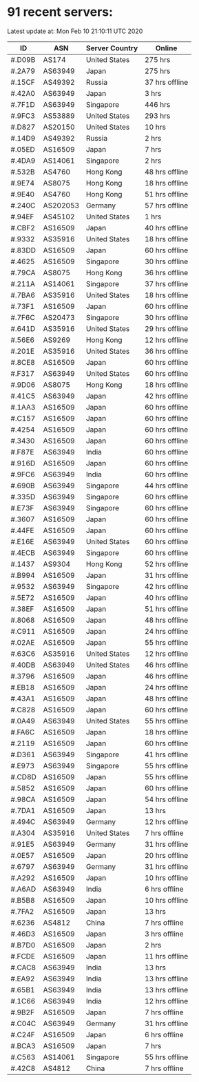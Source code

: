 # 91 recent servers:

Latest update at: Mon Feb 10 21:10:11 UTC 2020

| ID | ASN | Server Country | Online |
| -- | --- | -------------- | ------ |
| #.D09B | AS174 | United States | 275 hrs |
| #.2A79 | AS63949 | Japan | 275 hrs |
| #.15CF | AS49392 | Russia | 37 hrs offline |
| #.42A0 | AS63949 | Japan | 3 hrs |
| #.7F1D | AS63949 | Singapore | 446 hrs |
| #.9FC3 | AS53889 | United States | 293 hrs |
| #.D827 | AS20150 | United States | 10 hrs |
| #.14D9 | AS49392 | Russia | 2 hrs |
| #.05ED | AS16509 | Japan | 7 hrs |
| #.4DA9 | AS14061 | Singapore | 2 hrs |
| #.532B | AS4760 | Hong Kong | 48 hrs offline |
| #.9E74 | AS8075 | Hong Kong | 18 hrs offline |
| #.9E40 | AS4760 | Hong Kong | 51 hrs offline |
| #.240C | AS202053 | Germany | 57 hrs offline |
| #.94EF | AS45102 | United States | 1 hrs |
| #.CBF2 | AS16509 | Japan | 40 hrs offline |
| #.9332 | AS35916 | United States | 18 hrs offline |
| #.83DD | AS16509 | Japan | 60 hrs offline |
| #.4625 | AS16509 | Singapore | 30 hrs offline |
| #.79CA | AS8075 | Hong Kong | 36 hrs offline |
| #.211A | AS14061 | Singapore | 37 hrs offline |
| #.7BA6 | AS35916 | United States | 18 hrs offline |
| #.73F1 | AS16509 | Japan | 60 hrs offline |
| #.7F6C | AS20473 | Singapore | 30 hrs offline |
| #.641D | AS35916 | United States | 29 hrs offline |
| #.56E6 | AS9269 | Hong Kong | 12 hrs offline |
| #.201E | AS35916 | United States | 36 hrs offline |
| #.8CE8 | AS16509 | Japan | 60 hrs offline |
| #.F317 | AS63949 | United States | 60 hrs offline |
| #.9D06 | AS8075 | Hong Kong | 18 hrs offline |
| #.41C5 | AS63949 | Japan | 42 hrs offline |
| #.1AA3 | AS16509 | Japan | 60 hrs offline |
| #.C157 | AS16509 | Japan | 60 hrs offline |
| #.4254 | AS16509 | Japan | 60 hrs offline |
| #.3430 | AS16509 | Japan | 60 hrs offline |
| #.F87E | AS63949 | India | 60 hrs offline |
| #.916D | AS16509 | Japan | 60 hrs offline |
| #.9FC6 | AS63949 | India | 60 hrs offline |
| #.690B | AS63949 | Singapore | 44 hrs offline |
| #.335D | AS63949 | Singapore | 60 hrs offline |
| #.E73F | AS63949 | Singapore | 60 hrs offline |
| #.3607 | AS16509 | Japan | 60 hrs offline |
| #.44FE | AS16509 | Japan | 60 hrs offline |
| #.E16E | AS63949 | United States | 60 hrs offline |
| #.4ECB | AS63949 | Singapore | 60 hrs offline |
| #.1437 | AS9304 | Hong Kong | 52 hrs offline |
| #.B994 | AS16509 | Japan | 31 hrs offline |
| #.9532 | AS63949 | Singapore | 42 hrs offline |
| #.5E72 | AS16509 | Japan | 40 hrs offline |
| #.38EF | AS16509 | Japan | 51 hrs offline |
| #.8068 | AS16509 | Japan | 48 hrs offline |
| #.C911 | AS16509 | Japan | 24 hrs offline |
| #.02AE | AS16509 | Japan | 55 hrs offline |
| #.63C6 | AS35916 | United States | 12 hrs offline |
| #.40DB | AS63949 | United States | 46 hrs offline |
| #.3796 | AS16509 | Japan | 46 hrs offline |
| #.EB18 | AS16509 | Japan | 24 hrs offline |
| #.43A1 | AS16509 | Japan | 48 hrs offline |
| #.C828 | AS16509 | Japan | 60 hrs offline |
| #.0A49 | AS63949 | United States | 55 hrs offline |
| #.FA6C | AS16509 | Japan | 18 hrs offline |
| #.2119 | AS16509 | Japan | 60 hrs offline |
| #.D361 | AS63949 | Singapore | 41 hrs offline |
| #.E973 | AS63949 | Singapore | 55 hrs offline |
| #.CD8D | AS16509 | Japan | 55 hrs offline |
| #.5852 | AS16509 | Japan | 60 hrs offline |
| #.98CA | AS16509 | Japan | 54 hrs offline |
| #.7DA1 | AS16509 | Japan | 13 hrs |
| #.494C | AS63949 | Germany | 12 hrs offline |
| #.A304 | AS35916 | United States | 7 hrs offline |
| #.91E5 | AS63949 | Germany | 31 hrs offline |
| #.0E57 | AS16509 | Japan | 20 hrs offline |
| #.6797 | AS63949 | Germany | 31 hrs offline |
| #.A292 | AS16509 | Japan | 10 hrs offline |
| #.A6AD | AS63949 | India | 6 hrs offline |
| #.B5B8 | AS16509 | Japan | 10 hrs offline |
| #.7FA2 | AS16509 | Japan | 13 hrs |
| #.6236 | AS4812 | China | 7 hrs offline |
| #.46D3 | AS16509 | Japan | 3 hrs offline |
| #.B7D0 | AS16509 | Japan | 2 hrs |
| #.FCDE | AS16509 | Japan | 11 hrs offline |
| #.CAC8 | AS63949 | India | 13 hrs |
| #.EA92 | AS63949 | India | 13 hrs offline |
| #.65B1 | AS63949 | India | 13 hrs offline |
| #.1C66 | AS63949 | India | 12 hrs offline |
| #.9B2F | AS16509 | Japan | 7 hrs offline |
| #.C04C | AS63949 | Germany | 31 hrs offline |
| #.C24F | AS16509 | Japan | 6 hrs offline |
| #.BCA3 | AS16509 | Japan | 7 hrs |
| #.C563 | AS14061 | Singapore | 55 hrs offline |
| #.42C8 | AS4812 | China | 7 hrs offline |

